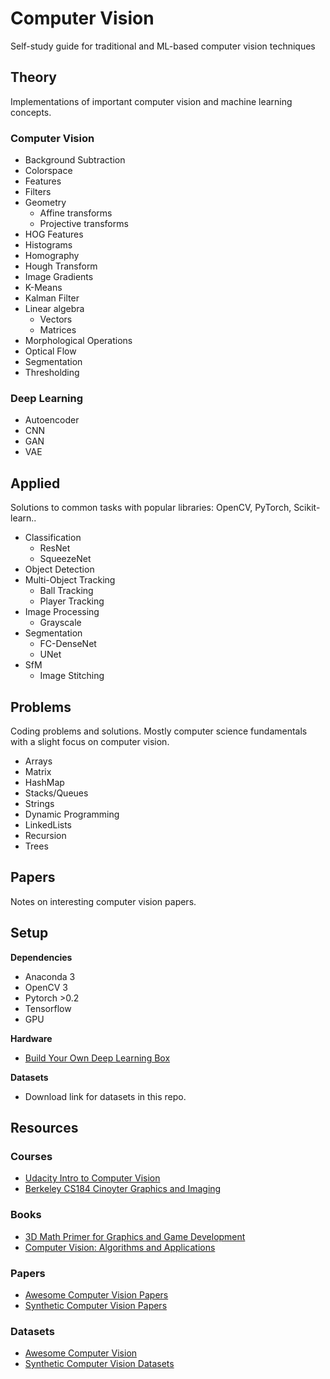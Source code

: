 # Computer Vision
Self-study guide for traditional and ML-based computer vision techniques

## Theory

Implementations of important computer vision and machine learning concepts.

### Computer Vision
* Background Subtraction
* Colorspace
* Features
* Filters
* Geometry
  * Affine transforms
  * Projective transforms
* HOG Features
* Histograms
* Homography
* Hough Transform
* Image Gradients
* K-Means
* Kalman Filter
* Linear algebra
  * Vectors
  * Matrices
* Morphological Operations
* Optical Flow
* Segmentation
* Thresholding

### Deep Learning
* Autoencoder
* CNN
* GAN
* VAE

## Applied
Solutions to common tasks with popular libraries: OpenCV, PyTorch, Scikit-learn..

* Classification
    * ResNet
    * SqueezeNet
* Object Detection
* Multi-Object Tracking
    * Ball Tracking
    * Player Tracking
* Image Processing
    * Grayscale
* Segmentation
    * FC-DenseNet
    * UNet
* SfM
    * Image Stitching

## Problems

Coding problems and solutions. Mostly computer science fundamentals with a slight focus on computer vision.

* Arrays
* Matrix
* HashMap
* Stacks/Queues
* Strings
* Dynamic Programming
* LinkedLists
* Recursion
* Trees

## Papers

Notes on interesting computer vision papers.

## Setup

**Dependencies**

* Anaconda 3
* OpenCV 3
* Pytorch >0.2
* Tensorflow
* GPU

**Hardware**

* [Build Your Own Deep Learning Box](https://towardsdatascience.com/building-your-own-deep-learning-box-47b918aea1eb)

**Datasets**

* Download link for datasets in this repo.

## Resources

### Courses

* [Udacity Intro to Computer Vision](https://www.udacity.com/course/introduction-to-computer-vision--ud810)
* [Berkeley CS184 Cinoyter Graphics and Imaging](https://cs184.org/)

### Books

* [3D Math Primer for Graphics and Game Development](https://www.amazon.com/Primer-Graphics-Development-Wordware-Library/dp/1556229119)
* [Computer Vision: Algorithms and Applications](http://szeliski.org/Book)

### Papers

* [Awesome Computer Vision Papers](https://github.com/kjw0612/awesome-deep-vision)
* [Synthetic Computer Vision Papers](https://github.com/unrealcv/synthetic-computer-vision)

### Datasets

* [Awesome Computer Vision](https://github.com/jbhuang0604/awesome-computer-vision)
* [Synthetic Computer Vision Datasets](https://github.com/unrealcv/synthetic-computer-vision)
